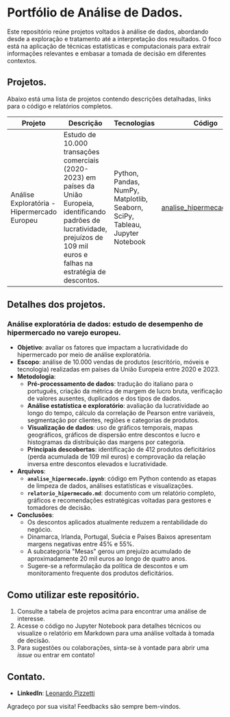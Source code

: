 # Portfólio de Análise de Dados.

Este repositório reúne projetos voltados à análise de dados, abordando desde a exploração e tratamento até a interpretação dos resultados. O foco está na aplicação de técnicas estatísticas e computacionais para extrair informações relevantes e embasar a tomada de decisão em diferentes contextos.

## Projetos.

Abaixo está uma lista de projetos contendo descrições detalhadas, links para o código e relatórios completos.

| Projeto                                     | Descrição                                                                                                                                                                                  | Tecnologias                                                                  | Código                          | Relatório                      |
| ------------------------------------------- | ------------------------------------------------------------------------------------------------------------------------------------------------------------------------------------------ | ---------------------------------------------------------------------------- | ------------------------------- | ------------------------------ |
| Análise Exploratória - Hipermercado Europeu | Estudo de 10.000 transações comerciais (2020-2023) em países da União Europeia, identificando padrões de lucratividade, prejuízos de 109 mil euros e falhas na estratégia de descontos. | Python, Pandas, NumPy, Matplotlib, Seaborn, SciPy, Tableau, Jupyter Notebook | [analise\_hipermecado.ipynb](https://github.com/leonardopizzetti/portfolio-analise-de-dados/blob/main/An%C3%A1lise%20Explorat%C3%B3ria%20de%20Dados%20-%20Hipermercado%20Europeu/notebook.ipynb) | [relatorio\_hipermecado.md](https://github.com/leonardopizzetti/portfolio-analise-de-dados/blob/main/An%C3%A1lise%20Explorat%C3%B3ria%20de%20Dados%20-%20Hipermercado%20Europeu/relatorio.md) |

## Detalhes dos projetos.

### Análise exploratória de dados: estudo de desempenho de hipermercado no varejo europeu.

- **Objetivo**: avaliar os fatores que impactam a lucratividade do hipermercado por meio de análise exploratória.
- **Escopo**: análise de 10.000 vendas de produtos (escritório, móveis e tecnologia) realizadas em países da União Europeia entre 2020 e 2023.
- **Metodologia**:
  - **Pré-processamento de dados**: tradução do italiano para o português, criação da métrica de margem de lucro bruta, verificação de valores ausentes, duplicados e dos tipos de dados.
  - **Análise estatística e exploratório**: avaliação da lucratividade ao longo do tempo, cálculo da correlação de Pearson entre variáveis, segmentação por clientes, regiões e categorias de produtos.
  - **Visualização de dados**: uso de gráficos temporais, mapas geográficos, gráficos de dispersão entre descontos e lucro e histogramas da distribuição das margens por categoria.
  - **Principais descobertas**: identificação de 412 produtos deficitários (perda acumulada de 109 mil euros) e comprovação da relação inversa entre descontos elevados e lucratividade.
- **Arquivos**:
  - **`analise_hipermecado.ipynb`**: código em Python contendo as etapas de limpeza de dados, análises estatísticas e visualizações.
  - **`relatorio_hipermecado.md`**: documento com um relatório completo, gráficos e recomendações estratégicas voltadas para gestores e tomadores de decisão.
- **Conclusões**:
  - Os descontos aplicados atualmente reduzem a rentabilidade do negócio.
  - Dinamarca, Irlanda, Portugal, Suécia e Países Baixos apresentam margens negativas entre 45% e 55%.
  - A subcategoria "Mesas" gerou um prejuízo acumulado de aproximadamente 20 mil euros ao longo de quatro anos.
  - Sugere-se a reformulação da política de descontos e um monitoramento frequente dos produtos deficitários.

## Como utilizar este repositório.

1. Consulte a tabela de projetos acima para encontrar uma análise de interesse.
2. Acesse o código no Jupyter Notebook para detalhes técnicos ou visualize o relatório em Markdown para uma análise voltada à tomada de decisão.
3. Para sugestões ou colaborações, sinta-se à vontade para abrir uma *issue* ou entrar em contato!

## Contato.

- **LinkedIn**: [Leonardo Pizzetti](https://www.linkedin.com/in/leonardopizzetti)

Agradeço por sua visita! Feedbacks são sempre bem-vindos.
